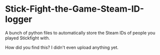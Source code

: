 # Stick-Fight-the-Game-Steam-ID-logger
A bunch of python files to automatically store the Steam IDs of people you played Stickfight with.

How did you find this? I didn't even upload anything yet.
